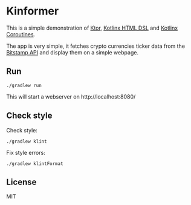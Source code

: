 # Kinformer

This is a simple demonstration of [Ktor](https://github.com/ktorio/ktor), [Kotlinx HTML DSL](https://github.com/Kotlin/kotlinx.html) and [Kotlinx Coroutines](https://github.com/Kotlin/kotlinx.coroutines).

The app is very simple, it fetches crypto currencies ticker data from the [Bitstamp API](https://www.bitstamp.net/api/) and display them on a simple webpage.

## Run

```shell
./gradlew run
```

This will start a webserver on http://localhost:8080/

## Check style

Check style:
```shell
./gradlew klint
```

Fix style errors:
```shell
./gradlew klintFormat
```

## License

MIT